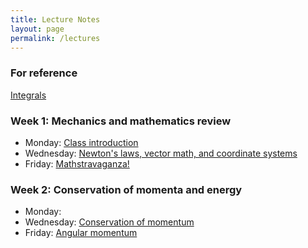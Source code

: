 ```yaml
---
title: Lecture Notes
layout: page
permalink: /lectures
---
```

### For reference ###
[Integrals](PhysH308/lectures/ToI)
### Week 1: Mechanics and mathematics review ###
 - Monday: [Class introduction](PhysH308/lectures/lecture1.pdf)
 - Wednesday: [Newton's laws, vector math, and coordinate systems]()
 - Friday: [Mathstravaganza!]()
### Week 2: Conservation of momenta and energy ###
 - Monday:
 - Wednesday: [Conservation of momentum](PhysH308/lectures/wk2W.pdf)
 - Friday: [Angular momentum](PhysH308/lectures/wk2F.pdf)